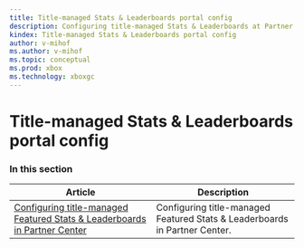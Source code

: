 ```yaml
---
title: Title-managed Stats & Leaderboards portal config
description: Configuring title-managed Stats & Leaderboards at Partner Center.
kindex: Title-managed Stats & Leaderboards portal config
author: v-mihof
ms.author: v-mihof
ms.topic: conceptual
ms.prod: xbox
ms.technology: xboxgc
---
```


# Title-managed Stats & Leaderboards portal config


### In this section

| Article | Description |
|---------|-------------|
| [Configuring title-managed Featured Stats & Leaderboards in Partner Center](live-featured-stats-and-leaderboards.md) | Configuring title-managed Featured Stats & Leaderboards in Partner Center. |
